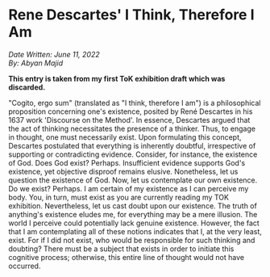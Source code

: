 # Rene Descartes' I Think, Therefore I Am

*Date Written: June 11, 2022* \
*By: Abyan Majid*

**This entry is taken from my first ToK exhibition draft which was discarded.**

"Cogito, ergo sum" (translated as "I think, therefore I am") is a philosophical proposition concerning one's existence, posited by René Descartes in his 1637 work 'Discourse on the Method'. In essence, Descartes argued that the act of thinking necessitates the presence of a thinker. Thus, to engage in thought, one must necessarily exist. Upon formulating this concept, Descartes postulated that everything is inherently doubtful, irrespective of supporting or contradicting evidence. Consider, for instance, the existence of God. Does God exist? Perhaps. Insufficient evidence supports God's existence, yet objective disproof remains elusive. Nonetheless, let us question the existence of God. Now, let us contemplate our own existence. Do we exist? Perhaps. I am certain of my existence as I can perceive my body. You, in turn, must exist as you are currently reading my TOK exhibition. Nevertheless, let us cast doubt upon our existence. The truth of anything's existence eludes me, for everything may be a mere illusion. The world I perceive could potentially lack genuine existence. However, the fact that I am contemplating all of these notions indicates that I, at the very least, exist. For if I did not exist, who would be responsible for such thinking and doubting? There must be a subject that exists in order to initiate this cognitive process; otherwise, this entire line of thought would not have occurred.